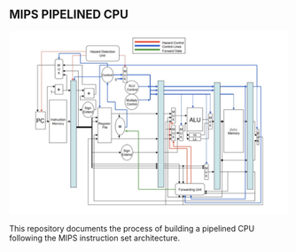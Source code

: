 ## MIPS PIPELINED CPU

![Image](pipelined_cpu.jpg)

This repository documents the process of building a pipelined CPU following the MIPS instruction set architecture. 